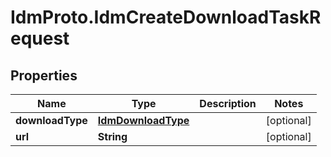 # IdmProto.IdmCreateDownloadTaskRequest

## Properties

Name | Type | Description | Notes
------------ | ------------- | ------------- | -------------
**downloadType** | [**IdmDownloadType**](IdmDownloadType.md) |  | [optional] 
**url** | **String** |  | [optional] 


